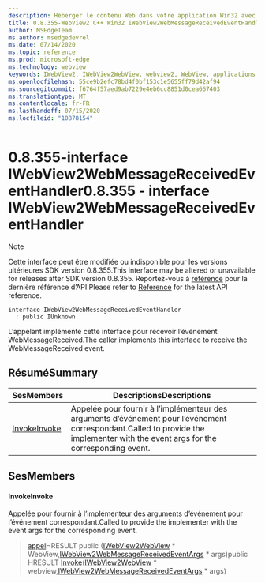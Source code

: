 ```yaml
---
description: Héberger le contenu Web dans votre application Win32 avec le contrôle Microsoft Edge WebView2
title: 0.8.355-WebView2 C++ Win32 IWebView2WebMessageReceivedEventHandler
author: MSEdgeTeam
ms.author: msedgedevrel
ms.date: 07/14/2020
ms.topic: reference
ms.prod: microsoft-edge
ms.technology: webview
keywords: IWebView2, IWebView2WebView, webview2, WebView, applications Win32, Win32, Edge
ms.openlocfilehash: 55ce9b2efc78bd4f0bf153c1e5655ff79d42af94
ms.sourcegitcommit: f6764f57aed9ab7229e4eb6cc8851d0cea667403
ms.translationtype: MT
ms.contentlocale: fr-FR
ms.lasthandoff: 07/15/2020
ms.locfileid: "10878154"
---
```

# <span data-ttu-id="119fb-104">0.8.355-interface IWebView2WebMessageReceivedEventHandler</span><span class="sxs-lookup"><span data-stu-id="119fb-104">0.8.355 - interface IWebView2WebMessageReceivedEventHandler</span></span> 

> [!NOTE]
> <span data-ttu-id="119fb-105">Cette interface peut être modifiée ou indisponible pour les versions ultérieures SDK version 0.8.355.</span><span class="sxs-lookup"><span data-stu-id="119fb-105">This interface may be altered or unavailable for releases after SDK version 0.8.355.</span></span> <span data-ttu-id="119fb-106">Reportez-vous à [référence](../../../webview2-api-reference.md) pour la dernière référence d’API.</span><span class="sxs-lookup"><span data-stu-id="119fb-106">Please refer to [Reference](../../../webview2-api-reference.md) for the latest API reference.</span></span>

```
interface IWebView2WebMessageReceivedEventHandler
  : public IUnknown
```

<span data-ttu-id="119fb-107">L’appelant implémente cette interface pour recevoir l’événement WebMessageReceived.</span><span class="sxs-lookup"><span data-stu-id="119fb-107">The caller implements this interface to receive the WebMessageReceived event.</span></span>

## <span data-ttu-id="119fb-108">Résumé</span><span class="sxs-lookup"><span data-stu-id="119fb-108">Summary</span></span>

 <span data-ttu-id="119fb-109">Ses</span><span class="sxs-lookup"><span data-stu-id="119fb-109">Members</span></span>                        | <span data-ttu-id="119fb-110">Descriptions</span><span class="sxs-lookup"><span data-stu-id="119fb-110">Descriptions</span></span>
--------------------------------|---------------------------------------------
[<span data-ttu-id="119fb-111">Invoke</span><span class="sxs-lookup"><span data-stu-id="119fb-111">Invoke</span></span>](#invoke) | <span data-ttu-id="119fb-112">Appelée pour fournir à l’implémenteur des arguments d’événement pour l’événement correspondant.</span><span class="sxs-lookup"><span data-stu-id="119fb-112">Called to provide the implementer with the event args for the corresponding event.</span></span>

## <span data-ttu-id="119fb-113">Ses</span><span class="sxs-lookup"><span data-stu-id="119fb-113">Members</span></span>

#### <span data-ttu-id="119fb-114">Invoke</span><span class="sxs-lookup"><span data-stu-id="119fb-114">Invoke</span></span> 

<span data-ttu-id="119fb-115">Appelée pour fournir à l’implémenteur des arguments d’événement pour l’événement correspondant.</span><span class="sxs-lookup"><span data-stu-id="119fb-115">Called to provide the implementer with the event args for the corresponding event.</span></span>

> <span data-ttu-id="119fb-116">[appel](#invoke)HRESULT public ([IWebView2WebView](IWebView2WebView.md) \* WebView,[IWebView2WebMessageReceivedEventArgs](IWebView2WebMessageReceivedEventArgs.md) \* args)</span><span class="sxs-lookup"><span data-stu-id="119fb-116">public HRESULT [Invoke](#invoke)([IWebView2WebView](IWebView2WebView.md) \* webview,[IWebView2WebMessageReceivedEventArgs](IWebView2WebMessageReceivedEventArgs.md) \* args)</span></span>

